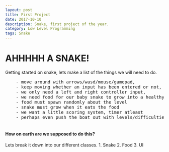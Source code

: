 ```yaml
---
layout: post
title: First Project
date: 2017-10-10
description: Snake, first project of the year.
category: Low Level Programming
tags: Snake
---
```


<h1>AHHHHH A SNAKE!</h1>
<body>
  <p>
    Getting started on snake, lets make a list of the things we will need to do.
    <pre>
    - move around with arrows/wasd/mouse/gamepad,
    - keep moving whether an input has been entered or not,
    - we only need a left and right controller input,
    - we need food for our baby snake to grow into a healthy, well-balanced member of snake-society,
    - food must spawn randomly about the level
    - snake must grow when it eats the food
    - we want a little scoring system, timer atleast
    - perhaps even push the boat out with levels/difficulties
    </pre>
    </p>
  <h4>How on earth are we supposed to do this?</h4>
  <p>
    Lets break it down into our different classes.
    1. Snake
    2. Food
    3. UI
    </p>
  </body>
